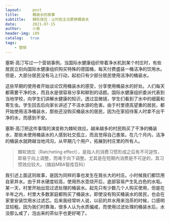 ```yaml
---
layout:     post
title:      桶装水的故事
subtitle:   棘轮效应：让村民主动更换桶装水
date:       2021-07-15
author:     小奥
header-img: i89
catalog:   true
tags:
    - 营销
---
```



塞斯·高汀写过一个营销事例。当国际水健康组织带着净水机到某个村庄时，有些居民立刻向国际水健康组织购买特殊的德国桶，每天付费盛装一桶洁净的饮用水。但是，大部分居民没有马上行动，起初只有少部分居民使用洁净的桶装水。

这些早期的使用者开始谈论饮用桶装水的感受，分享使用桶装水的好处。人们每天都需要干净的水，而且水是很容易分享和聊到的话题。国际水健康组织委派代表到当地学校，向学生们讲解水健康的知识，透过显微镜，学生们看到了水中的细菌和寄生虫。学生回去后向家长讲述了不洁水源的危害。由于村里德高望重的居民，都开始使用洁净桶装水，那些还没购买桶装水的居民，因为在家招待客人时拿不出干净的水，而感到不安。

塞斯·高汀把这件事情的演变称为棘轮效应。越来越多的村民购买了干净的桶装水，那些未使用桶装水的人感到社交孤立，而且觉得自己愚笨。在几个月内，洁净的桶装水就跨越当地鸿沟，从早期几个用户，拓展到村庄里的所有人。

>棘轮效应（Ratcheting effect），是指人的消费习惯形成之后有不可逆性，即易于向上调整，而难于向下调整。尤其是在短期内消费是不可逆的，其习惯效应较大。（摘自MBA智库百科）

我引述上面这则故事，是因为同样的事也发生在我长大的村庄。小时候我们都饮用自家井水。由于井水硬度较高，使用热水壶烧开后，底部容易产生乳白色的水垢。某一天，村里开始出现过滤处理的桶装水。起先只有少数几个人购买使用，但是在半年之内，村里大多数家庭都购买了桶装水，即使没有购买桶装水的居民，也会在家里安装饮用水过滤芯。后来我经常听人说，以前的井水用来泡茶的时候，口感明显较粗。因为我们村靠海，很多人认为水质偏咸，而使用过滤处理的桶装水后，水没那么咸了，泡出来的茶似乎也更好喝了。

